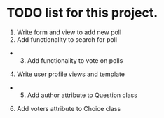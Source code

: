 # TODO list for this project.


1. Write form and view to add new poll
2. Add functionality to search for poll

- 3. Add functionality to vote on polls
4. Write user profile views and template
- 5. Add author attribute to Question class
6. Add voters attribute to Choice class
